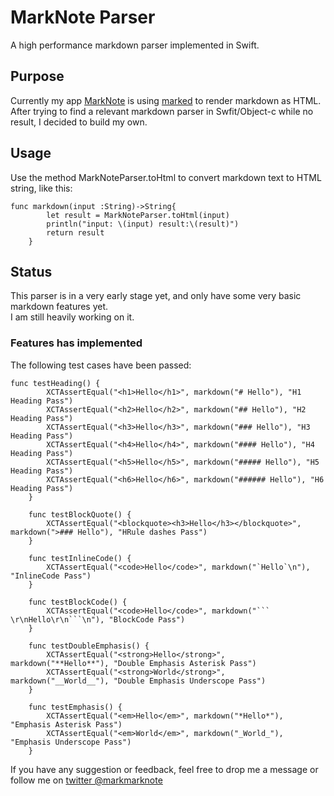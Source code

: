 # MarkNote Parser

A high performance markdown parser implemented in Swift.

## Purpose

Currently my app [MarkNote](https://itunes.apple.com/us/app/marknote/id991297585?ls=1&mt=8) is using [marked](https://github.com/chjj/marked) to render markdown as HTML.   
After trying to find a relevant markdown parser in Swfit/Object-c while no result, I decided to build my own.


## Usage

Use the method MarkNoteParser.toHtml to convert markdown text to HTML string, like this:

```
func markdown(input :String)->String{
        let result = MarkNoteParser.toHtml(input)
        println("input: \(input) result:\(result)")
        return result
    }
```


## Status

This parser is in a very early stage yet, and only have some very basic markdown features yet.    
I am still heavily working on it.

### Features has implemented

The following test cases have been passed:
```
func testHeading() {
        XCTAssertEqual("<h1>Hello</h1>", markdown("# Hello"), "H1 Heading Pass")
        XCTAssertEqual("<h2>Hello</h2>", markdown("## Hello"), "H2 Heading Pass")
        XCTAssertEqual("<h3>Hello</h3>", markdown("### Hello"), "H3 Heading Pass")
        XCTAssertEqual("<h4>Hello</h4>", markdown("#### Hello"), "H4 Heading Pass")
        XCTAssertEqual("<h5>Hello</h5>", markdown("##### Hello"), "H5 Heading Pass")
        XCTAssertEqual("<h6>Hello</h6>", markdown("###### Hello"), "H6 Heading Pass")
    }
    
    func testBlockQuote() {
        XCTAssertEqual("<blockquote><h3>Hello</h3></blockquote>", markdown(">### Hello"), "HRule dashes Pass")
    }
    
    func testInlineCode() {
        XCTAssertEqual("<code>Hello</code>", markdown("`Hello`\n"), "InlineCode Pass")
    }
    
    func testBlockCode() {
        XCTAssertEqual("<code>Hello</code>", markdown("``` \r\nHello\r\n```\n"), "BlockCode Pass")
    }
    
    func testDoubleEmphasis() {
        XCTAssertEqual("<strong>Hello</strong>", markdown("**Hello**"), "Double Emphasis Asterisk Pass")
        XCTAssertEqual("<strong>World</strong>", markdown("__World__"), "Double Emphasis Underscope Pass")
    }
    
    func testEmphasis() {
        XCTAssertEqual("<em>Hello</em>", markdown("*Hello*"), "Emphasis Asterisk Pass")
        XCTAssertEqual("<em>World</em>", markdown("_World_"), "Emphasis Underscope Pass")
    } 
```
    




If you have any suggestion or feedback, feel free to drop me a message or follow me on [twitter @markmarknote](https://twitter.com/markmarknote)